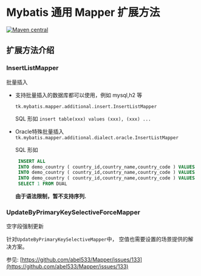 # Mybatis 通用 Mapper 扩展方法

[![Maven central](https://maven-badges.herokuapp.com/maven-central/tk.mybatis/mapper-extra/badge.svg)](https://maven-badges.herokuapp.com/maven-central/tk.mybatis/mapper-extra)

## 扩展方法介绍

### InsertListMapper

批量插入

- 支持批量插入的数据库都可以使用，例如 mysql,h2 等

  `tk.mybatis.mapper.additional.insert.InsertListMapper`

  SQL 形如 `insert table(xxx) values (xxx), (xxx) ...`

- Oracle特殊批量插入
  `tk.mybatis.mapper.additional.dialect.oracle.InsertListMapper`

  SQL 形如
    ```sql
     INSERT ALL
     INTO demo_country ( country_id,country_name,country_code ) VALUES ( ?,?,? )
     INTO demo_country ( country_id,country_name,country_code ) VALUES ( ?,?,? )
     INTO demo_country ( country_id,country_name,country_code ) VALUES ( ?,?,? )
     SELECT 1 FROM DUAL
    ```

  **由于语法限制，暂不支持序列.**

### UpdateByPrimaryKeySelectiveForceMapper

空字段强制更新

针对`UpdateByPrimaryKeySelectiveMapper`中， 空值也需要设置的场景提供的解决方案。

参见: [https://github.com/abel533/Mapper/issues/133](https://github.com/abel533/Mapper/issues/133)